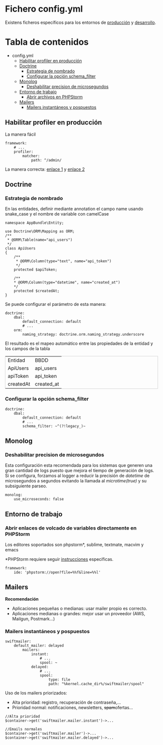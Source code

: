 Fichero config.yml
=======

Existens ficheros específicos para los entornos de [producción](CONFIG_PROD.md) y [desarrollo](CONFIG_DEV.md). 


# Tabla de contenidos
- config.yml
    - [Habilitar profiler en producción](#habilitar-profiler-en-producción)
    - [Doctrine](#doctrine)
        - [Estrategia de nombrado](#estrategia-de-nombrado)
        - [Configurar la opción schema_filter](#configurar-la-opción-schema_filter)
    - [Monolog](#monolog) 
        - [Deshabilitar precision de microsegundos](#deshabilitar-precision-de-microsegundos)
    - [Entorno de trabajo](#entorno-de-trabajo)
        - [Abrir archivos en PHPStorm](#abrir-enlaces-de-volcado-de-variables-directamente-en-phpstorm)
    - [Mailers](#mailers)
        - [Mailers instantáneos y pospuestos](#mailers-instantáneos-y-pospuestos)
        
    
## Habilitar profiler en producción

La manera fácil
```
framework: 
    # ... 
    profiler: 
        matcher: 
            path: ^/admin/ 
```

La manera correcta: [enlace 1](https://image.slidesharecdn.com/symfony-tips-and-tricks-141128100207-conversion-gate01/95/symfony-tips-and-tricks-44-638.jpg?cb=1417169555) y [enlace 2](https://image.slidesharecdn.com/symfony-tips-and-tricks-141128100207-conversion-gate01/95/symfony-tips-and-tricks-45-638.jpg?cb=1417169555)


## Doctrine

### Estrategia de nombrado

En las entidades, definir mediante annotation el campo name usando snake_case y el nombre de variable con camelCase

```
namespace AppBundle\Entity;

use Doctrine\ORM\Mapping as ORM;
/**
 * @ORM\Table(name="api_users")
 */
class ApiUsers
{    
    /**
     * @ORM\Column(type="text", name="api_token")
     */
    protected $apiToken;
    
    /**
    * @ORM\Column(type="datetime", name="created_at")
    */
    protected $createdAt;
}
```

Se puede configurar el parámetro de esta manera:

```
doctrine:
    dbal:
        default_connection: default
        # ...
    orm:
        naming_strategy: doctrine.orm.naming_strategy.underscore
```

El resultado es el mapeo automático entre las propiedades de la entidad y los campos de la tabla

<table style="border: 1px solid #ccc">
<tr>
<td>Entidad</td>
<td>BBDD</td>
</tr>
<tr>
<td>ApiUsers</td>
<td>api_users</td>
</tr>
<tr>
<td>apiToken</td>
<td>api_token</td>
</tr>
<tr>
<td>createdAt</td>
<td>created_at</td>
</tr>
</table>


### Configurar la opción schema_filter

```
doctrine:
    dbal:
        default_connection: default
        # ...
        schema_filter: ~^(?!legacy_)~
```


## Monolog

### Deshabilitar precision de microsegundos

Esta configuración esta recomendada para los sistemas que generen una gran cantidad de logs puesto que mejora el tiempo de
generación de logs. Si se configura, forzamos al logger a reducir la precisión de *datetime* de microsegundos a segundos 
evitando la llamada al *microtime(true)* y su subsiguiente parseo.
 
```
monolog:
    use_microseconds: false
```

## Entorno de trabajo

### Abrir enlaces de volcado de variables directamente en PHPStorm

Los editores soportados son phpstorm*, sublime, textmate, macvim y emacs

*PHPStorm requiere seguir [instrucciones](https://symfony.com/doc/3.4/reference/configuration/framework.html#ide) específicas.
```
framework:
    ide: 'phpstorm://open?file=%%f&line=%%l'
```

## Mailers

**Recomendación**
- Aplicaciones pequeñas o medianas: usar mailer propio es correcto.
- Aplicaciones medianas o grandes: mejor usar un proveedor (AWS, Mailgun, Postmark...)

### Mailers instantáneos y pospuestos

```
swiftmailer:
    default_mailer: delayed
        mailers: 
            instant: 
                # ...
                spool: ~ 
            delayed: 
                # ... 
                spool: 
                    type: file 
                    path: "%kernel.cache_dir%/swiftmailer/spool"
```

Uso de los mailers priorizados: 
- Alta prioridad: registro, recuperación de contraseña,...
- Prioridad normal: notificaciones, newsletters, <s>spam</s>ofertas... 

```
//Alta prioridad
$container->get('swiftmailer.mailer.instant')->...

//Emails normales
$container->get('swiftmailer.mailer')->...
$container->get('swiftmailer.mailer.delayed')->...
```
 
